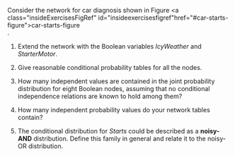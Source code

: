 

Consider the network for car diagnosis shown in
Figure <a class="insideExercisesFigRef" id="insideexercisesfigref"href="#car-starts-figure">car-starts-figure</a><br>.

1.  Extend the network with the Boolean variables ${IcyWeather}$ and
    ${StarterMotor}$.<br>

2.  Give reasonable conditional probability tables for all the nodes.<br>

3.  How many independent values are contained in the joint probability
    distribution for eight Boolean nodes, assuming that no conditional
    independence relations are known to hold among them?<br>

4.  How many independent probability values do your network tables
    contain?<br>

5.  The conditional distribution for ${Starts}$ could be described as
    a <b>noisy-AND</b> distribution. Define this
    family in general and relate it to the noisy-OR distribution.
